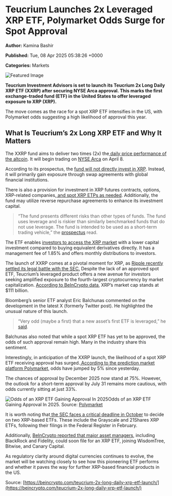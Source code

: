 # Teucrium Launches 2x Leveraged XRP ETF, Polymarket Odds Surge for Spot Approval

**Author:** Kamina Bashir

**Published:** Tue, 08 Apr 2025 05:38:26 +0000

**Categories:** Markets

![Featured Image](https://beincrypto.com/wp-content/uploads/2023/12/bic_XRP-covers_neutral_1.png)

**Teucrium Investment Advisors is set to launch its Teucrium 2x Long Daily XRP ETF (XXRP) after securing NYSE Arca approval. This marks the first exchange-traded fund (ETF) in the United States to offer leveraged exposure to XRP (XRP).**

The move comes as the race for a spot XRP ETF intensifies in the US, with Polymarket odds suggesting a high likelihood of approval this year.

## What Is Teucrium’s 2x Long XRP ETF and Why It Matters

The XXRP fund aims to deliver two times (2x) the[ daily price performance of the altcoin](https://beincrypto.com/learn/what-are-altchains). It will begin trading on [NYSE Arca](https://www.sec.gov/Archives/edgar/data/1683471/000114336225000105/XXRP040725.pdf) on April 8.

According to its prospectus, the [fund will not directly invest in XRP](https://beincrypto.com/why-retail-investors-prefer-xrp-over-bitcoin/). Instead, it will primarily gain exposure through swap agreements with global financial institutions. 

There is also a provision for investment in XRP futures contracts, options, XRP-related companies,[ and spot XRP ETPs as needed](https://beincrypto.com/learn/xrp-etf-guide/). Additionally, the fund may utilize reverse repurchase agreements to enhance its investment capital.

> “The fund presents different risks than other types of funds. The fund uses leverage and is riskier than similarly benchmarked funds that do not use leverage. The fund is intended to be used as a short-term trading vehicle,” the [prospectus](https://teucrium.com/assets/pdfs/XXRP_Prospectus.pdf) read.

The ETF enables [investors to access the XRP market](https://beincrypto.com/xrp-price-down-as-long-term-holders-selling-rises/) with a lower capital investment compared to buying equivalent derivatives directly. It has a management fee of 1.85% and offers monthly distributions to investors.

The launch of XXRP comes at a pivotal moment for XRP, as [Ripple recently settled its legal battle with the SEC.](https://beincrypto.com/sec-return-fine-in-ripple-xrp-lawsuit/) Despite the lack of an approved spot ETF, Teucrium’s leveraged product offers a new avenue for investors seeking amplified exposure to the fourth-largest cryptocurrency by market capitalization. [According to BeInCrypto data](https://beincrypto.com/price/ripple/), XRP’s market cap stands at $111 billion.

Bloomberg’s senior ETF analyst Eric Balchunas commented on the development in the latest X (formerly Twitter post). He highlighted the unusual nature of this launch.

> “Very odd (maybe a first) that a new asset’s first ETF is leveraged,” he [said](https://x.com/EricBalchunas/status/1909364066088263883).

Balchunas also noted that while a spot XRP ETF has yet to be approved, the odds of such approval remain high. Many in the industry share this sentiment.

Interestingly, in anticipation of the XXRP launch, the likelihood of a spot XRP ETF receiving approval has surged.[ According to the prediction market platform Polymarket,](https://beincrypto.com/learn/how-to-use-polymarket/) odds have jumped by 5% since yesterday. 

The chances of approval by December 2025 now stand at 75%. However, the outlook for a short-term approval by July 31 remains more cautious, with odds currently sitting at just 33%.

![Odds of an XRP ETF Gaining Approval In 2025](https://beincrypto.com/wp-content/uploads/2025/04/Screenshot-2025-04-08-at-9.19.32 AM.png)Odds of an XRP ETF Gaining Approval In 2025. Source: [Polymarket](https://polymarket.com/event/ripple-etf-approved-by-july-31-2025?tid=1744086128530)

It is worth noting that[ the SEC faces a critical deadline in October](https://beincrypto.com/sec-xrp-etf-deadline-begins/) to decide on two XRP-based ETFs. These include the Grayscale and 21Shares XRP ETFs, following their filings in the Federal Register in February.

Additionally, [BeInCrypto reported that major asset managers](https://beincrypto.com/xrp-etf-approval-odds-2025-blackrock-fidelity/), including BlackRock and Fidelity, could soon file for an XRP ETF, joining WisdomTree, Bitwise, and Canary Capital.

As regulatory clarity around digital currencies continues to evolve, the market will be watching closely to see how this pioneering ETF performs and whether it paves the way for further XRP-based financial products in the US.

Source: [https://beincrypto.com/teucrium-2x-long-daily-xrp-etf-launch/](https://beincrypto.com/teucrium-2x-long-daily-xrp-etf-launch/)